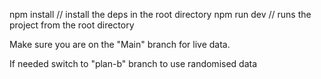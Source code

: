 
npm install  // install the deps in the root directory
npm run dev // runs the project from the root directory


Make sure you are on the "Main" branch for live data.

If needed switch to "plan-b" branch to use randomised data